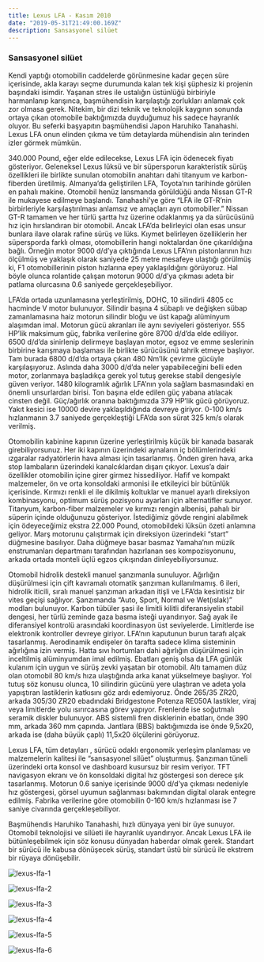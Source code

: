 ```yaml
---
title: Lexus LFA - Kasım 2010
date: "2019-05-31T21:49:00.169Z"
description: Sansasyonel silüet
---
```


### Sansasyonel silüet

Kendi yaptığı otomobilin caddelerde görünmesine kadar geçen süre içerisinde, akla karayı seçme durumunda kalan tek kişi şüphesiz ki projenin başındaki isimdir. Yaşanan stres ile ustalığın üstünlüğü birbiriyle harmanlanıp karışınca, başmühendisin karşılaştığı zorlukları anlamak çok zor olmasa gerek. Nitekim, bir dizi teknik ve teknolojik kaygının sonunda ortaya çıkan otomobile baktığımızda duyduğumuz his sadece hayranlık oluyor. Bu seferki başyapıtın başmühendisi Japon Haruhiko Tanahashi. Lexus LFA onun elinden çıkma ve tüm detaylarda mühendisin alın terinden izler görmek mümkün.

340.000 Pound, eğer elde edilecekse, Lexus LFA için ödenecek fiyatı gösteriyor. Geleneksel Lexus lüksü ve bir süpersporun karakteristik sürüş özellikleri ile birlikte sunulan otomobilin anahtarı dahi titanyum ve karbon-fiberden üretilmiş. Almanya’da geliştirilen LFA, Toyota’nın tarihinde görülen en pahalı makine. Otomobil henüz lansmanda görüldüğü anda Nissan GT-R ile mukayese edilmeye başlandı. Tanahashi’ye göre “LFA ile GT-R’nin birbirleriyle karşılaştırılması anlamsız ve amaçları ayrı otomobiller.” Nissan GT-R tamamen ve her türlü şartta hız üzerine odaklanmış ya da sürücüsünü hız için hırslandıran bir otomobil. Ancak LFA’da belirleyici olan esas unsur bunlara ilave olarak rafine sürüş ve lüks. Kıymet belirleyen özelliklerin her süpersporda farklı olması, otomobillerin hangi noktalardan öne çıkarıldığına bağlı. Örneğin motor 9000 d/d’ya çıktığında Lexus LFA’nın pistonlarının hızı ölçülmüş ve yaklaşık olarak saniyede 25 metre mesafeye ulaştığı görülmüş ki, F1 otomobillerinin piston hızlarına epey yaklaşıldığını görüyoruz. Hal böyle olunca rolantide çalışan motorun 9000 d/d’ya çıkması adeta bir patlama olurcasına 0.6 saniyede gerçekleşebiliyor.

LFA’da ortada uzunlamasına yerleştirilmiş, DOHC, 10 silindirli 4805 cc hacminde V motor bulunuyor. Silindir başına 4 sübaplı ve değişken sübap zamanlamasına haiz motorun silindir bloğu ve üst kapağı alüminyum alaşımdan imal. Motorun gücü akranları ile aynı seviyeleri gösteriyor. 555 HP’lik maksimum güç, fabrika verilerine göre 8700 d/d’da elde ediliyor. 6500 d/d’da sinirlenip delirmeye başlayan motor, egsoz ve emme seslerinin birbirine karışmaya başlaması ile birlikte sürücüsünü tahrik etmeye başlıyor. Tam burada 6800 d/d’da ortaya çıkan 480 Nm’lik çevirme gücüyle karşılaşıyoruz. Aslında daha 3000 d/d’da neler yapabileceğini belli eden motor, zorlanmaya başladıkça gerek yol tutuş gerekse stabil dengesiyle güven veriyor. 1480 kilogramlık ağırlık LFA’nın yola sağlam basmasındaki en önemli unsurlardan birisi. Ton başına elde edilen güç yabana atılacak cinsten değil. Güç/ağırlık oranına baktığımızda 379 HP’lik gücü görüyoruz. Yakıt kesici ise 10000 devire yaklaşıldığında devreye giriyor. 0-100 km/s hızlanmanın 3.7 saniyede gerçekleştiği LFA’da son sürat 325 km/s olarak verilmiş.

Otomobilin kabinine kapının üzerine yerleştirilmiş küçük bir kanada basarak girebiliyorsunuz. Her iki kapının üzerindeki aynaların iç bölümlerindeki ızgaralar radyatörlerin hava alması için tasarlanmış. Önden giren hava, arka stop lambaların üzerindeki kanalcıklardan dışarı çıkıyor. Lexus’a dair özellikler otomobilin içine girer girmez hissediliyor. Hafif ve kompakt malzemeler, ön ve orta konsoldaki armonisi ile etkileyici bir bütünlük içerisinde. Kırmızı renkli el ile dikilmiş koltuklar ve manuel ayarlı direksiyon kombinasyonu, optimum sürüş pozisyonu ayarları için alternatifler sunuyor. Titanyum, karbon-fiber malzemeler ve kırmızı rengin albenisi, pahalı bir süperin içinde olduğunuzu gösteriyor. İstediğimiz gövde rengini alabilmek için ödeyeceğimiz ekstra 22.000 Pound, otomobildeki lüksün özeti anlamına geliyor. Marş motorunu çalıştırmak için direksiyon üzerindeki “start” düğmesine basılıyor. Daha düğmeye basar basmaz Yamaha’nın müzik enstrumanları departmanı tarafından hazırlanan ses kompozisyonunu, arkada ortada monteli üçlü egzos çıkışından dinleyebiliyorsunuz.

Otomobil hidrolik destekli manuel şanzımanla sunuluyor. Ağırlığın düşürülmesi için çift kavramalı otomatik şanzıman kullanılmamış. 6 ileri, hidrolik iticili, sıralı manuel şanzıman arkadan itişli ve LFA’da kesintisiz bir vites geçişi sağlıyor. Şanzımanda “Auto, Sport, Normal ve Wet(ıslak)” modları bulunuyor. Karbon tübüler şasi ile limitli kilitli diferansiyelin stabil dengesi, her türlü zeminde gaza basma isteği uyandırıyor. Sağ ayak ile diferansiyel kontrolü arasındaki koordinasyon üst seviyelerde. Limitlerde ise elektronik kontroller devreye giriyor. LFA’nın kaputunun burun tarafı alçak tasarlanmış. Aerodinamik endişeler ön tarafta sadece klima sisteminin ağırlığına izin vermiş. Hatta sıvı hortumları dahi ağırlığın düşürülmesi için inceltilmiş alüminyumdan imal edilmiş. Ebatları geniş olsa da LFA günlük kulanım için uygun ve sürüş zevki yaşatan bir otomobil. Altı tamamen düz olan otomobil 80 km/s hıza ulaştığında arka kanat yükselmeye başlıyor. Yol tutuş söz konusu olunca, 10 silindirin gücünü yere ulaştıran ve adeta yola yapıştıran lastiklerin katkısını göz ardı edemiyoruz. Önde 265/35 ZR20, arkada 305/30 ZR20 ebadındaki Bridgestone Potenza RE050A lastikler, viraj veya limitlerde yolu ısırırcasına görev yapıyor. Frenlerde ise soğutmalı seramik diskler bulunuyor. ABS sistemli fren disklerinin ebatları, önde 390 mm, arkada 360 mm çapında. Jantlara (BBS) baktığımızda ise önde 9,5x20, arkada ise (daha büyük çaplı) 11,5x20 ölçülerini görüyoruz.

Lexus LFA, tüm detayları , sürücü odaklı ergonomik yerleşim planlaması ve malzemelerin kalitesi ile “sansasyonel silüet” oluşturmuş. Şanzıman tüneli üzerindeki orta konsol ve dashboard kusursuz bir resim veriyor. TFT navigasyon ekranı ve ön konsoldaki digital hız göstergesi son derece şık tasarlanmış. Motorun 0.6 saniye içerisinde 9000 d/d’ya çıkması nedeniyle hız göstergesi, görsel uyumun sağlanması bakımından digital olarak entegre edilmiş. Fabrika verilerine göre otomobilin 0-160 km/s hızlanması ise 7 saniye civarında gerçekleşebiliyor.

Başmühendis Haruhiko Tanahashi, hızlı dünyaya yeni bir üye sunuyor. Otomobil teknolojisi ve silüeti ile hayranlık uyandırıyor. Ancak Lexus LFA ile bütünleşebilmek için söz konusu dünyadan haberdar olmak gerek. Standart bir sürücü ile kabusa dönüşecek sürüş, standart üstü bir sürücü ile ekstrem bir rüyaya dönüşebilir.

![lexus-lfa-1](./lexus-lfa-1.jpg)

![lexus-lfa-2](./lexus-lfa-2.jpg)

![lexus-lfa-3](./lexus-lfa-3.jpg)

![lexus-lfa-4](./lexus-lfa-4.jpg)

![lexus-lfa-5](./lexus-lfa-5.jpg)

![lexus-lfa-6](./lexus-lfa-6.jpg)
